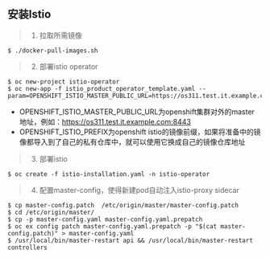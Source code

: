 ## 安装Istio
> 1. 拉取所需镜像
```
$ ./docker-pull-images.sh
```
> 2. 部署istio operator
```
$ oc new-project istio-operator
$ oc new-app -f istio_product_operator_template.yaml --param=OPENSHIFT_ISTIO_MASTER_PUBLIC_URL=https://os311.test.it.example.com:8443
```
- OPENSHIFT_ISTIO_MASTER_PUBLIC_URL为openshift集群对外的master地址，例如：https://os311.test.it.example.com:8443
- OPENSHIFT_ISTIO_PREFIX为openshift istio的镜像前缀，如果将准备中的镜像都导入到了自己的私有仓库中，就可以使用它换成自己的镜像仓库地址
> 3. 部署istio
```
$ oc create -f istio-installation.yaml -n istio-operator
```
> 4. 配置master-config，使得新建pod自动注入istio-proxy sidecar
```
$ cp master-config.patch  /etc/origin/master/master-config.patch
$ cd /etc/origin/master/
$ cp -p master-config.yaml master-config.yaml.prepatch
$ oc ex config patch master-config.yaml.prepatch -p "$(cat master-config.patch)" > master-config.yaml
$ /usr/local/bin/master-restart api && /usr/local/bin/master-restart controllers
```
